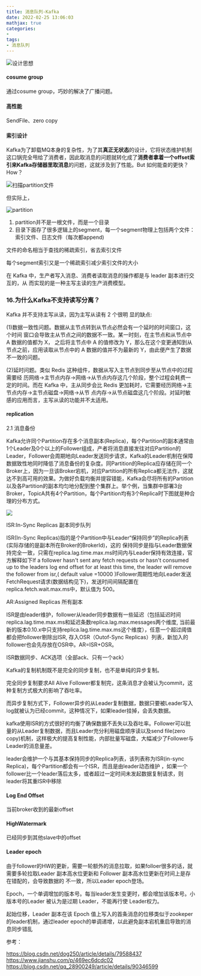 ```yaml
---
title: 消息队列-Kafka
date: 2022-02-25 13:06:03
mathjax: true
categories:
- 
tags: 
- 消息队列
---
```


![设计思想](https://img-blog.csdn.net/20180317011215184?watermark/2/text/Ly9ibG9nLmNzZG4ubmV0L2RvZzI1MA==/font/5a6L5L2T/fontsize/400/fill/I0JBQkFCMA==/dissolve/70)

#### cosume group

通过cosume group，巧妙的解决了广播问题。

#### 高性能

SendFile、zero copy

#### 索引设计

Kafka为了卸载MQ本身的复杂性，为了其**真正无状态**的设计，它将状态维护机制这口锅完全甩给了消费者，因此取消息的问题就转化成了**消费者拿着一个offset索引来Kafka存储器里取消息**的问题，这就涉及到了性能。But 如何能查的更快？How？

![扫描partition文件](https://img-blog.csdn.net/20180317015646335?watermark/2/text/Ly9ibG9nLmNzZG4ubmV0L2RvZzI1MA==/font/5a6L5L2T/fontsize/400/fill/I0JBQkFCMA==/dissolve/70)

但实际上，

![partition](https://img-blog.csdn.net/20180317020648952?watermark/2/text/Ly9ibG9nLmNzZG4ubmV0L2RvZzI1MA==/font/5a6L5L2T/fontsize/400/fill/I0JBQkFCMA==/dissolve/70)

1. partition并不是一根文件，而是一个目录
2. 目录下面存了很多逻辑上的segment，每一个segment物理上包括两个文件：索引文件、日志文件（每次都append)

文件的命名相当于查找的稀疏索引，省去索引文件

每个segment索引又是一个稀疏索引减少索引文件的大小

在 Kafka 中，生产者写入消息、消费者读取消息的操作都是与 leader 副本进行交互的，从 而实现的是一种主写主读的生产消费模型。

### 16.为什么Kafka不支持读写分离？

Kafka 并不支持主写从读，因为主写从读有 2 个很明 显的缺点:

(1)数据一致性问题。数据从主节点转到从节点必然会有一个延时的时间窗口，这个时间 窗口会导致主从节点之间的数据不一致。某一时刻，在主节点和从节点中 A 数据的值都为 X， 之后将主节点中 A 的值修改为 Y，那么在这个变更通知到从节点之前，应用读取从节点中的 A 数据的值并不为最新的 Y，由此便产生了数据不一致的问题。

(2)延时问题。类似 Redis 这种组件，数据从写入主节点到同步至从节点中的过程需要经 历网络→主节点内存→网络→从节点内存这几个阶段，整个过程会耗费一定的时间。而在 Kafka 中，主从同步会比 Redis 更加耗时，它需要经历网络→主节点内存→主节点磁盘→网络→从节 点内存→从节点磁盘这几个阶段。对延时敏感的应用而言，主写从读的功能并不太适用。

#### replication

2.1 消息备份

Kafka允许同个Partition存在多个消息副本(Replica)，每个Partition的副本通常由1个Leader及0个以上的Follower组成，产者将消息直接发往对应Partition的Leader，Follower会周期地向Leader发送同步请求，Kafka的Leader机制在保障数据致性地同时降低了消息备份的复杂度。同Partition的Replica应存储在同一个Broker上，因为一旦该Broker宕机，对应Partition的所有Replica都无法作，这就达不到高可用的效果。为做好负载均衡并提容错能，Kafka会尽将所有的Partition以及各Partition的副本均匀地分配到整个集群上。举个例，当集群中部署3台Broker，TopicA共有4个Partition，每个Partition均有3个Replica时下图就是种合理的分布方式。

![](https://pics4.baidu.com/feed/d833c895d143ad4b76bc3f8833f912a7a60f06ef.jpeg)

ISR:In-Sync Replicas 副本同步队列

ISR(In-Sync Replicas)指的是个Partition中与Leader“保持同步”的Replica列表(实际存储的是副本所在Broker的BrokerId)，这的 保持同步是指与Leader数据保持完全一致，只需在replica.lag.time.max.ms时间内与Leader保持有效连接，官方解释如下If a follower hasn't sent any fetch requests or hasn't consumed up to the leaders log end offset for at least this time, the leader will remove the follower from isr,( default value =10000 )Follower周期性地向Leader发送FetchRequest请求(数据结构见下)，发送时间间隔配置在replica.fetch.wait.max.ms中，默认值为 500。

AR:Assigned Replicas 所有副本

ISR是由leader维护，follower从leader同步数据有一些延迟（包括延迟时间replica.lag.time.max.ms和延迟条数replica.lag.max.messages两个维度, 当前最新的版本0.10.x中只支持replica.lag.time.max.ms这个维度），任意一个超过阈值都会把follower剔除出ISR, 存入OSR（Outof-Sync Replicas）列表，新加入的follower也会先存放在OSR中。AR=ISR+OSR。

ISR数据同步、ACK选项（全部ack、只有一个ack）

Kafka的复制机制既不是完全的同步复制，也不是单纯的异步复制。

完全同步复制要求All Alive Follower都复制完，这条消息才会被认为commit，这种复制方式极大的影响了吞吐率。

而异步复制方式下，Follower异步的从Leader复制数据，数据只要被Leader写入log就被认为已经commit，这种情况下，如果leader挂掉，会丢失数据。

kafka使用ISR的方式很好的均衡了确保数据不丢失以及吞吐率。Follower可以批量的从Leader复制数据，而且Leader充分利用磁盘顺序读以及send file(zero copy)机制，这样极大的提高复制性能，内部批量写磁盘，大幅减少了Follower与Leader的消息量差。

leader会维护一个与其基本保持同步的Replica列表，该列表称为ISR(in-sync Replica)，每个Partition都会有一个ISR，而且是由leader动态维护 ，如果一个follower比一个leader落后太多，或者超过一定时间未发起数据复制请求，则leader将其重ISR中移除

#### Log End Offset

当前broker收到的最新offset

#### HighWatermark

已经同步到其他slave中的offset

#### Leader epoch

由于follower的HW的更新，需要一轮额外的消息拉取，如果folloer很多的话，就需要多轮拉取Leader 副本高水位更新和 Follower 副本高水位更新在时间上是存在错配的，会导致数据的
不一致，所以Leader epoch登场。

Epoch，一个单调增加的版本号。每当leader发生变更时，都会增加该版本号。小版本号的Leader 被认为是过期 Leader，不能再行使 Leader权力。

起始位移，Leader 副本在该 Epoch 值上写入的首条消息的位移类似于zookeper的leader机制，通过leader epoch的单调递增，以此避免副本宕机重启导致的消息同步错乱

参考：

https://blog.csdn.net/dog250/article/details/79588437
https://www.jianshu.com/p/469ec6dcdc02
https://blog.csdn.net/qq_28900249/article/details/90346599